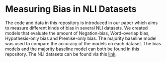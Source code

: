# Measuring Bias in NLI Datasets

The code and data in this repository is introduced in our paper which aims to measure different kinds of bias in several NLI datasets. We created models that evaluate the amount of Negation-bias, Word-overlap bias, Hypothesis-only bias and Premise-only bias.  The majority baseline model was used to compare the accuracy of the models on each dataset. The bias models and the majority baseline model can both be found in this repository. The NLI datasets can be found via this [link](https://drive.google.com/drive/folders/1sSI9354gln65C-OXz-8d-W4yIfdrqmfc?usp=sharing).
